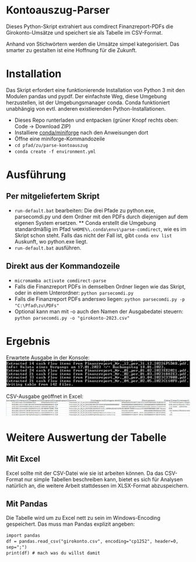 # Kontoauszug-Parser
Dieses Python-Skript extrahiert aus comdirect Finanzreport-PDFs die Girokonto-Umsätze und speichert sie als Tabelle im CSV-Format.

Anhand von Stichwörtern werden die Umsätze simpel kategorisiert. Das smarter zu gestalten ist eine Hoffnung für die Zukunft.
# Installation
Das Skript erfordert eine funktionierende Installation von Python 3 mit den Modulen pandas und pypdf. Der einfachste Weg, diese Umgebung herzustellen, ist der Umgebungsmanager conda. Conda funktioniert unabhängig von evtl. anderen existierenden Python-Installationen.
* Dieses Repo runterladen und entpacken (grüner Knopf rechts oben: Code -> Download ZIP)
* Installiere [conda/miniforge](https://github.com/conda-forge/miniforge#miniforge3) nach den Anweisungen dort
* Öffne eine miniforge-Kommandozeile
* `cd pfad/zu/parse-kontoauszug`
* `conda create -f environment.yml`
# Ausführung
## Per mitgeliefertem Skript
* `run-default.bat` bearbeiten: Die drei Pfade zu python.exe, parsecomdi.py und dem Ordner mit den PDFs durch diejenigen auf dem eigenen System ersetzen.
** Conda erstellt die Umgebung standardmäßig im Pfad `%HOME%\.conda\envs\parse-comdirect`, wie es im Skript schon steht. Falls das nicht der Fall ist, gibt `conda env list` Auskunft, wo python.exe liegt.  
* `run-default.bat` ausführen.
## Direkt aus der Kommandozeile
* `micromamba activate comdirect-parse`
* Falls die Finanzreport PDFs in demselben Ordner liegen wie das Skript, oder in einem Unterordner: `python parsecomdi.py`
* Falls die Finanzreport PDFs anderswo liegen:  `python parsecomdi.py -p "C:\Pfad\zu\PDFs"`
* Optional kann man mit -o auch den Namen der Ausgabedatei steuern: `python parsecomdi.py -o "girokonto-2023.csv"`
# Ergebnis
Erwartete Ausgabe in der Konsole:
![Erwartete Ausgabe in der Konsole](readme/console-out.jpg)

CSV-Ausgabe geöffnet in Excel:
![Tabelle in Excel](readme/output-excel.jpg)
# Weitere Auswertung der Tabelle
## Mit Excel
Excel sollte mit der CSV-Datei wie sie ist arbeiten können. Da das CSV-Format nur simple Tabellen beschreiben kann, bietet es sich für Analysen natürlich an, die weitere Arbeit stattdessen im XLSX-Format abzuspeichern.
## Mit Pandas
Die Tabelle wird um zu Excel nett zu sein im Windows-Encoding gespeichert. Das muss man Pandas explizit angeben:
```
import pandas
df = pandas.read_csv("girokonto.csv", encoding="cp1252", header=0, sep=";")
print(df) # mach was du willst damit
```